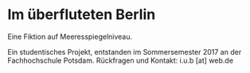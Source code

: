 # Im überfluteten Berlin
Eine Fiktion auf Meeresspiegelniveau.

Ein studentisches Projekt, entstanden im Sommersemester 2017 an der Fachhochschule Potsdam. Rückfragen und Kontakt: i.u.b [at] web.de

